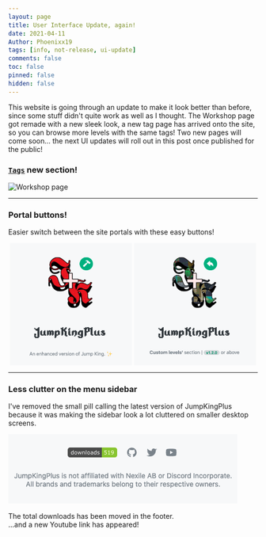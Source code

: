 ```yaml
---
layout: page
title: User Interface Update, again!
date: 2021-04-11
Author: Phoenixx19
tags: [info, not-release, ui-update]
comments: false
toc: false
pinned: false
hidden: false
---
```


<style>
    .flex {
        display: flex;
        justify-content: space-evenly;
    }
    .flex img {
        max-width: 49%;
    }
</style>

This website is going through an update to make it look better than before, since some stuff didn't quite work as well as I thought. The Workshop page got remade with a new sleek look, a new tag page has arrived onto the site, so you can browse more levels with the same tags! 
Two new pages will come soon... <!-- more -->the next UI updates will roll out in this post once published for the public!

### [`Tags`](https://phoenixx19.github.io/JumpKingPlus/workshop/tags/) new section!
![Workshop page](https://media.discordapp.net/attachments/623779998494490624/827526238864277534/Screenshot_2021-04-02_at_14.53.11.png)

---

### Portal buttons!
Easier switch between the site portals with these easy buttons!

<div class="flex">
    <img alt="To Workshop" src="https://raw.githubusercontent.com/Phoenixx19/JumpKingPlus/www/images/uiupdate2-wsicon.png">
    <img alt="To Homepage" src="https://raw.githubusercontent.com/Phoenixx19/JumpKingPlus/www/images/uiupdate2-homeicon.png">
</div>

---

### Less clutter on the menu sidebar
I've removed the small pill calling the latest version of JumpKingPlus because it was making the sidebar look a lot cluttered on smaller desktop screens.

![New Footer](https://raw.githubusercontent.com/Phoenixx19/JumpKingPlus/www/images/uiupdate2-footer.png)

The total downloads has been moved in the footer.<br>...and a new Youtube link has appeared!